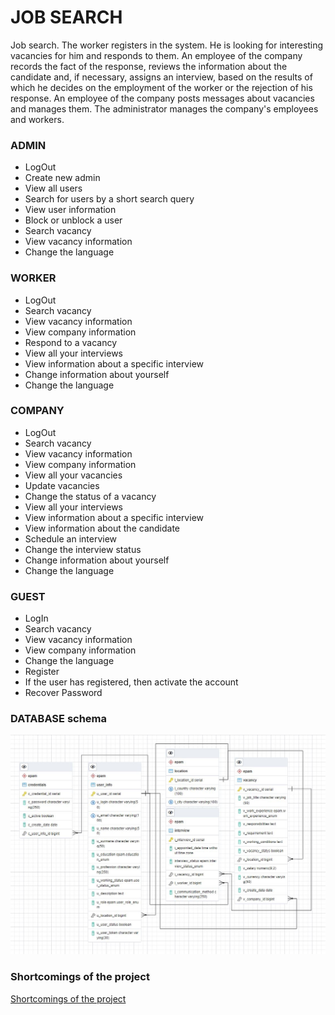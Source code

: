 # JOB SEARCH

Job search. The worker registers in the system. He is looking for interesting vacancies for him and responds to them. An
employee of the company records the fact of the response, reviews the information about the candidate and, if necessary,
assigns an interview, based on the results of which he decides on the employment of the worker or the rejection of his
response. An employee of the company posts messages about vacancies and manages them. The administrator manages the
company's employees and workers.

### ADMIN

- LogOut
- Create new admin
- View all users
- Search for users by a short search query
- View user information
- Block or unblock a user
- Search vacancy
- View vacancy information
- Change the language

### WORKER

- LogOut
- Search vacancy
- View vacancy information
- View company information
- Respond to a vacancy
- View all your interviews
- View information about a specific interview
- Change information about yourself
- Change the language

### COMPANY

- LogOut
- Search vacancy
- View vacancy information
- View company information
- View all your vacancies
- Update vacancies
- Change the status of a vacancy
- View all your interviews
- View information about a specific interview
- View information about the candidate
- Schedule an interview
- Change the interview status
- Change information about yourself
- Change the language

### GUEST

- LogIn
- Search vacancy
- View vacancy information
- View company information
- Change the language
- Register
- If the user has registered, then activate the account
- Recover Password

### DATABASE schema

![](schemaDB.png)

### Shortcomings of the project

[Shortcomings of the project](ShortcomingsProject.pdf)
